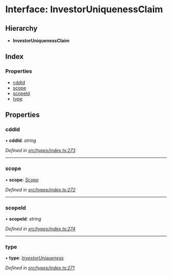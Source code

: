 # Interface: InvestorUniquenessClaim

## Hierarchy

* **InvestorUniquenessClaim**

## Index

### Properties

* [cddId](investoruniquenessclaim.md#cddid)
* [scope](investoruniquenessclaim.md#scope)
* [scopeId](investoruniquenessclaim.md#scopeid)
* [type](investoruniquenessclaim.md#type)

## Properties

###  cddId

• **cddId**: *string*

*Defined in [src/types/index.ts:273](https://github.com/PolymathNetwork/polymesh-sdk/blob/31a16a34/src/types/index.ts#L273)*

___

###  scope

• **scope**: *[Scope](scope.md)*

*Defined in [src/types/index.ts:272](https://github.com/PolymathNetwork/polymesh-sdk/blob/31a16a34/src/types/index.ts#L272)*

___

###  scopeId

• **scopeId**: *string*

*Defined in [src/types/index.ts:274](https://github.com/PolymathNetwork/polymesh-sdk/blob/31a16a34/src/types/index.ts#L274)*

___

###  type

• **type**: *[InvestorUniqueness](../enums/claimtype.md#investoruniqueness)*

*Defined in [src/types/index.ts:271](https://github.com/PolymathNetwork/polymesh-sdk/blob/31a16a34/src/types/index.ts#L271)*
